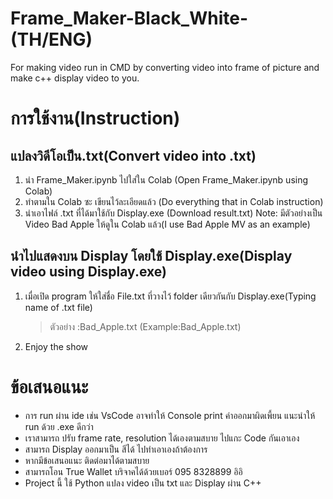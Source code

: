 # Frame_Maker-Black_White-(TH/ENG)
For making video run in CMD by converting video into frame of picture and make c++ display video to you.

# การใช้งาน(Instruction)

## แปลงวิดีโอเป็น.txt(Convert video into .txt)

  1. นำ Frame_Maker.ipynb ไปใส่ใน Colab (Open Frame_Maker.ipynb using Colab) 
  2. ทำตามใน Colab ซะ เขียนไว้ละเอียดแล้ว (Do everything that in Colab instruction)
  3. นำเอาไฟล์ .txt ที่ได้มาใช้กับ Display.exe (Download result.txt)
  Note: มีตัวอย่างเป็น Video Bad Apple ให้ดูใน Colab แล้ว(I use Bad Apple MV as an example)

## นำไปแสดงบน Display โดยใช้ Display.exe(Display video using Display.exe)
  
  1. เมื่อเปิด program ให้ใส่ชื่อ File.txt ที่วางไว้ folder เดียวกันกับ Display.exe(Typing name of .txt file)
      > ตัวอย่าง :Bad_Apple.txt (Example:Bad_Apple.txt)
  2. Enjoy the show

# ข้อเสนอแนะ
  
  - การ run ผ่าน ide เช่น VsCode อาจทำให้ Console print ค่าออกมาผิดเพี้ยน แนะนำให้ run ด้วย .exe ดีกว่า
  - เราสามารถ ปรับ frame rate, resolution ได้เองตามสบาย ไปแกะ Code กันเอาเอง
  - สามารถ Display ออกมาเป็น สีได้ ไปทำเอาเองถ้าต้องการ
  - หากมีข้อเสนอแนะ ติดต่อมาได้ตามสบาย
  - สามารถโอน True Wallet บริจาคได้ด้วยเบอร์ 095 8328899 อิอิ
  - Project นี้ ใช้ Python แปลง video เป็น txt และ Display ผ่าน C++
